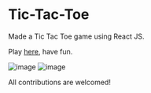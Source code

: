 # Tic-Tac-Toe
Made a Tic Tac Toe game using React JS. 

Play [here](https://tictactoe.kalinga.io/), have fun.

![image](https://user-images.githubusercontent.com/65694523/221580058-6b2af4ed-9d28-4843-9e8e-396702ddaaea.png)
![image](https://user-images.githubusercontent.com/65694523/221580376-9e75217d-97e0-4c10-9d12-dd2199ff2ad1.png)

All contributions are welcomed!
